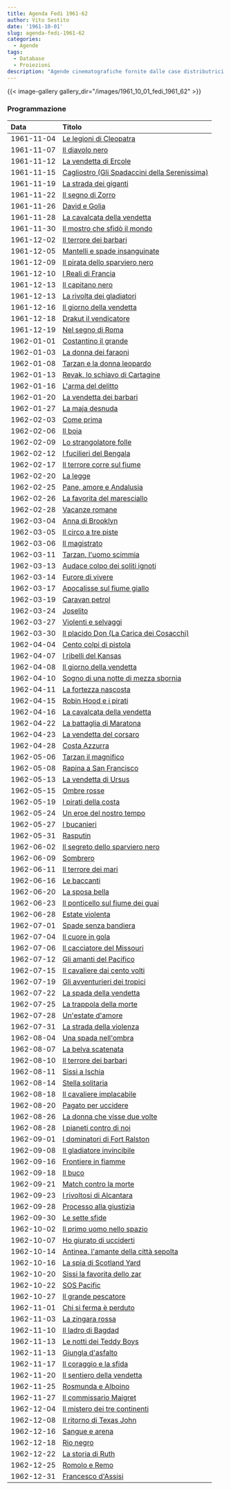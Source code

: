 ```yaml
---
title: Agenda Fedi 1961-62
author: Vito Sestito
date: '1961-10-01'
slug: agenda-fedi-1961-62
categories:
  - Agende
tags:
  - Database
  - Proiezioni
description: "Agende cinematografiche fornite dalle case distributrici. Contengono informazioni dettagliate sulla data di proiezione, titolo del film, distributore e l’ammontare degli incassi."
---
```

{{< image-gallery gallery_dir="/images/1961_10_01_fedi_1961_62" >}}

### Programmazione

|Data       |Titolo                                        |
|:----------|:---------------------------------------------|
|1961-11-04 |[Le legioni di Cleopatra](https://www.imdb.com/title/tt0052999/)|
|1961-11-07 |[Il diavolo nero](https://www.imdb.com/title/tt0050313/)|
|1961-11-12 |[La vendetta di Ercole](https://www.imdb.com/title/tt0054437/)|
|1961-11-15 |[Cagliostro (Gli Spadaccini della Serenissima)](https://www.imdb.com/title/tt0041182/)|
|1961-11-19 |[La strada dei giganti](https://www.imdb.com/title/tt0054344/)|
|1961-11-22 |[Il segno di Zorro](https://www.imdb.com/title/tt0032762/)|
|1961-11-26 |[David e Golia](https://www.imdb.com/title/tt0054788/)|
|1961-11-28 |[La cavalcata della vendetta](https://www.imdb.com/title/tt0050900/)|
|1961-11-30 |[Il mostro che sfidò il mondo](https://www.imdb.com/title/tt0050722/)|
|1961-12-02 |[Il terrore dei barbari](https://www.imdb.com/title/tt0053346/)|
|1961-12-05 |[Mantelli e spade insanguinate](https://www.imdb.com/title/tt0198713/)|
|1961-12-09 |[Il pirata dello sparviero nero](https://www.imdb.com/title/tt0052072/)|
|1961-12-10 |[I Reali di Francia](https://www.imdb.com/title/tt0053210/)|
|1961-12-13 |[Il capitano nero](https://www.imdb.com/title/tt0042307/)|
|1961-12-13 |[La rivolta dei gladiatori](https://www.imdb.com/title/tt0052123/)|
|1961-12-16 |[Il giorno della vendetta](https://www.imdb.com/title/tt0052993/)|
|1961-12-18 |[Drakut il vendicatore](https://www.imdb.com/title/tt0054239/)|
|1961-12-19 |[Nel segno di Roma](https://www.imdb.com/title/tt0051985/)|
|1962-01-01 |[Costantino il grande](https://www.imdb.com/title/tt0055867/)|
|1962-01-03 |[La donna dei faraoni](https://www.imdb.com/title/tt0055296/)|
|1962-01-08 |[Tarzan e la donna leopardo](https://www.imdb.com/title/tt0039011/)|
|1962-01-13 |[Revak, lo schiavo di Cartagine](https://www.imdb.com/title/tt0053634/)|
|1962-01-16 |[L'arma del delitto](https://www.imdb.com/title/tt0051184/)|
|1962-01-20 |[La vendetta dei barbari](https://www.imdb.com/title/tt0054436/)|
|1962-01-27 |[La maja desnuda](https://www.imdb.com/title/tt0051891/)|
|1962-02-03 |[Come prima](https://www.imdb.com/title/tt0052817/)|
|1962-02-06 |[Il boia](https://www.imdb.com/title/tt0052877/)|
|1962-02-09 |[Lo strangolatore folle](https://www.imdb.com/title/tt0051706/)|
|1962-02-12 |[I fucilieri del Bengala](https://www.imdb.com/title/tt0046767/)|
|1962-02-17 |[Il terrore corre sul fiume](https://www.imdb.com/title/tt0053334/)|
|1962-02-20 |[La legge](https://www.imdb.com/title/tt0051852/)|
|1962-02-25 |[Pane, amore e Andalusia](https://www.imdb.com/title/tt0052045/)|
|1962-02-26 |[La favorita del maresciallo](https://www.imdb.com/title/tt0040382/)|
|1962-02-28 |[Vacanze romane](https://www.imdb.com/title/tt0046250/)|
|1962-03-04 |[Anna di Brooklyn](https://www.imdb.com/title/tt0051363/)|
|1962-03-05 |[Il circo a tre piste](https://www.imdb.com/title/tt0047582/)|
|1962-03-06 |[Il magistrato](https://www.imdb.com/title/tt0053031/)|
|1962-03-11 |[Tarzan, l'uomo scimmia](https://www.imdb.com/title/tt0053335/)|
|1962-03-13 |[Audace colpo dei soliti ignoti](https://www.imdb.com/title/tt0052589/)|
|1962-03-14 |[Furore di vivere](https://www.imdb.com/title/tt0052690/)|
|1962-03-17 |[Apocalisse sul fiume giallo](https://www.imdb.com/title/tt0052570/)|
|1962-03-19 |[Caravan petrol](https://www.imdb.com/title/tt0053697/)|
|1962-03-24 |[Joselito](https://www.imdb.com/title/tt0052783/)|
|1962-03-27 |[Violenti e selvaggi](https://www.imdb.com/title/tt0274780/)|
|1962-03-30 |[Il placido Don (La Carica dei Cosacchi)](https://www.imdb.com/title/tt0051082/)|
|1962-04-04 |[Cento colpi di pistola](https://www.imdb.com/title/tt0053026/)|
|1962-04-07 |[I ribelli del Kansas](https://www.imdb.com/title/tt0052941/)|
|1962-04-08 |[Il giorno della vendetta](https://www.imdb.com/title/tt0052993/)|
|1962-04-10 |[Sogno di una notte di mezza sbornia](https://www.imdb.com/title/tt0156091/)|
|1962-04-11 |[La fortezza nascosta](https://www.imdb.com/title/tt0051808/)|
|1962-04-15 |[Robin Hood e i pirati](https://www.imdb.com/title/tt0054246/)|
|1962-04-16 |[La cavalcata della vendetta](https://www.imdb.com/title/tt0050900/)|
|1962-04-22 |[La battaglia di Maratona](https://www.imdb.com/title/tt0052604/)|
|1962-04-23 |[La vendetta del corsaro](https://www.imdb.com/title/tt0044182/)|
|1962-04-28 |[Costa Azzurra](https://www.imdb.com/title/tt0052704/)|
|1962-05-06 |[Tarzan il magnifico](https://www.imdb.com/title/tt0054368/)|
|1962-05-08 |[Rapina a San Francisco](https://www.imdb.com/title/tt0050774/)|
|1962-05-13 |[La vendetta di Ursus](https://www.imdb.com/title/tt0122779/)|
|1962-05-15 |[Ombre rosse](https://www.imdb.com/title/tt0031971/)|
|1962-05-19 |[I pirati della costa](https://www.imdb.com/title/tt0054185/)|
|1962-05-24 |[Un eroe del nostro tempo](https://www.imdb.com/title/tt0171276/)|
|1962-05-27 |[I bucanieri](https://www.imdb.com/title/tt0051436/)|
|1962-05-31 |[Rasputin](https://www.imdb.com/title/tt0047393/)|
|1962-06-02 |[Il segreto dello sparviero nero](https://www.imdb.com/title/tt0055427/)|
|1962-06-09 |[Sombrero](https://www.imdb.com/title/tt0046344/)|
|1962-06-11 |[Il terrore dei mari](https://www.imdb.com/title/tt0055517/)|
|1962-06-16 |[Le baccanti](https://www.imdb.com/title/tt0054650/)|
|1962-06-20 |[La sposa bella](https://www.imdb.com/title/tt0053601/)|
|1962-06-23 |[Il ponticello sul fiume dei guai](https://www.imdb.com/title/tt0051649/)|
|1962-06-28 |[Estate violenta](https://www.imdb.com/title/tt0052786/)|
|1962-07-01 |[Spade senza bandiera](https://www.imdb.com/title/tt0061053/)|
|1962-07-04 |[Il cuore in gola](https://www.imdb.com/title/tt0157798/)|
|1962-07-06 |[Il cacciatore del Missouri](https://www.imdb.com/title/tt0043262/)|
|1962-07-12 |[Gli amanti del Pacifico](https://www.imdb.com/title/tt0050199/)|
|1962-07-15 |[Il cavaliere dai cento volti](https://www.imdb.com/title/tt0053702/)|
|1962-07-19 |[Gli avventurieri dei tropici](https://www.imdb.com/title/tt0052592/)|
|1962-07-22 |[La spada della vendetta](https://www.imdb.com/title/tt0054721/)|
|1962-07-25 |[La trappola della morte](https://www.imdb.com/title/tt0047911/)|
|1962-07-28 |[Un'estate d'amore](https://www.imdb.com/title/tt0044060/)|
|1962-07-31 |[La strada della violenza](https://www.imdb.com/title/tt0052251/)|
|1962-08-04 |[Una spada nell'ombra](https://www.imdb.com/title/tt0208469/)|
|1962-08-07 |[La belva scatenata](https://www.imdb.com/title/tt0051604/)|
|1962-08-10 |[Il terrore dei barbari](https://www.imdb.com/title/tt0053346/)|
|1962-08-11 |[Sissi a Ischia](https://www.imdb.com/title/tt0050935/)|
|1962-08-14 |[Stella solitaria](https://www.imdb.com/title/tt0043751/)|
|1962-08-18 |[Il cavaliere implacabile](https://www.imdb.com/title/tt0047334/)|
|1962-08-20 |[Pagato per uccidere](https://www.imdb.com/title/tt0047325/)|
|1962-08-26 |[La donna che visse due volte](https://www.imdb.com/title/tt0052357/)|
|1962-08-28 |[I pianeti contro di noi](https://www.imdb.com/title/tt0055297/)|
|1962-09-01 |[I dominatori di Fort Ralston](https://www.imdb.com/title/tt0048711/)|
|1962-09-08 |[Il gladiatore invincibile](https://www.imdb.com/title/tt0056027/)|
|1962-09-16 |[Frontiere in fiamme](https://www.imdb.com/title/tt0147052/)|
|1962-09-18 |[Il buco](https://www.imdb.com/title/tt0054407/)|
|1962-09-21 |[Match contro la morte](https://www.imdb.com/title/tt0140366/)|
|1962-09-23 |[I rivoltosi di Alcantara](https://www.imdb.com/title/tt0052741/)|
|1962-09-28 |[Processo alla giustizia](https://www.imdb.com/title/tt0053940/)|
|1962-09-30 |[Le sette sfide](https://www.imdb.com/title/tt0062254/)|
|1962-10-02 |[Il primo uomo nello spazio](https://www.imdb.com/title/tt0052805/)|
|1962-10-07 |[Ho giurato di ucciderti](https://www.imdb.com/title/tt0051155/)|
|1962-10-14 |[Antinea, l'amante della città sepolta](https://www.imdb.com/title/tt0054641/)|
|1962-10-16 |[La spia di Scotland Yard](https://www.imdb.com/title/tt0053273/)|
|1962-10-20 |[Sissi la favorita dello zar](https://www.imdb.com/title/tt0053252/)|
|1962-10-22 |[SOS Pacific](https://www.imdb.com/title/tt0053234/)|
|1962-10-27 |[Il grande pescatore](https://www.imdb.com/title/tt0052627/)|
|1962-11-01 |[Chi si ferma è perduto](https://www.imdb.com/title/tt0053709/)|
|1962-11-03 |[La zingara rossa](https://www.imdb.com/title/tt0051692/)|
|1962-11-10 |[Il ladro di Bagdad](https://www.imdb.com/title/tt0054013/)|
|1962-11-13 |[Le notti dei Teddy Boys](https://www.imdb.com/title/tt0186396/)|
|1962-11-13 |[Giungla d'asfalto](https://www.imdb.com/title/tt0042208/)|
|1962-11-17 |[Il coraggio e la sfida](https://www.imdb.com/title/tt0054740/)|
|1962-11-20 |[Il sentiero della vendetta](https://www.imdb.com/title/tt0051686/)|
|1962-11-25 |[Rosmunda e Alboino](https://www.imdb.com/title/tt0056427/)|
|1962-11-27 |[Il commissario Maigret](https://www.imdb.com/title/tt0050669/)|
|1962-12-04 |[Il mistero dei tre continenti](https://www.imdb.com/title/tt0053906/)|
|1962-12-08 |[Il ritorno di Texas John](https://www.imdb.com/title/tt0052868/)|
|1962-12-16 |[Sangue e arena](https://www.imdb.com/title/tt0033405/)|
|1962-12-18 |[Rio negro](https://www.imdb.com/title/tt0053631/)|
|1962-12-22 |[La storia di Ruth](https://www.imdb.com/title/tt0054343/)|
|1962-12-25 |[Romolo e Remo](https://www.imdb.com/title/tt0057460/)|
|1962-12-31 |[Francesco d'Assisi](https://www.imdb.com/title/tt0054892/)|
